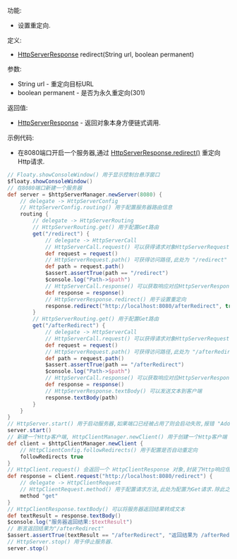 功能:

+ 设置重定向.

定义:

+ [HttpServerResponse](/API/Network/HttpServer/HttpServerResponse/README.md) redirect(String url,
  boolean permanent)

参数:

+ String url - 重定向目标URL
+ boolean permanent - 是否为永久重定向(301)

返回值:

+ [HttpServerResponse](/API/Network/HttpServer/HttpServerResponse/README.md) - 返回对象本身方便链式调用.

示例代码:

+ 在8080端口开启一个服务器,通过
  [HttpServerResponse.redirect()](/API/Network/HttpServer/HttpServerResponse/README.md?id=redirect)
  重定向Http请求.

```groovy
// Floaty.showConsoleWindow() 用于显示控制台悬浮窗口
$floaty.showConsoleWindow()
// 在8080端口新建一个服务器
def server = $httpServerManager.newServer(8080) {
    // delegate -> HttpServerConfig
    // HttpServerConfig.routing() 用于配置服务器路由信息
    routing {
        // delegate -> HttpServerRouting
        // HttpServerRouting.get() 用于配置Get路由
        get("/redirect") {
            // delegate -> HttpServerCall
            // HttpServerCall.request() 可以获得请求对象HttpServerRequest
            def request = request()
            // HttpServerRequest.path() 可获得访问路径,此处为 "/redirect"
            def path = request.path()
            $assert.assertTrue(path == "/redirect")
            $console.log("Path->$path")
            // HttpServerCall.response() 可以获取响应对应HttpServerResponse
            def response = response()
            // HttpServerResponse.redirect() 用于设置重定向
            response.redirect("http://localhost:8080/afterRedirect", true)
        }
        // HttpServerRouting.get() 用于配置Get路由
        get("/afterRedirect") {
            // delegate -> HttpServerCall
            // HttpServerCall.request() 可以获得请求对象HttpServerRequest
            def request = request()
            // HttpServerRequest.path() 可获得访问路径,此处为 "/afterRedirect"
            def path = request.path()
            $assert.assertTrue(path == "/afterRedirect")
            $console.log("Path->$path")
            // HttpServerCall.response() 可以获取响应对应HttpServerResponse
            def response = response()
            // HttpServerResponse.textBody() 可以发送文本到客户端
            response.textBody(path)
        }
    }
}
// HttpServer.start() 用于启动服务器,如果端口已经被占用了则会启动失败,报错 "Address already in use"
server.start()
// 新建一个Http客户端, HttpClientManager.newClient() 用于创建一个Http客户端
def client = $httpClientManager.newClient {
    // HttpClientConfig.followRedirects() 用于配置是否自动重定向
    followRedirects true
}
// HttpClient.request() 会返回一个 HttpClientResponse 对象,封装了Http响应信息
def response = client.request("http://localhost:8080/redirect") {
    // delegate -> HttpClientRequest
    // HttpClientRequest.method() 用于配置请求方法,此处为配置为Get请求.除此之外,还有post,put,patch,delete,head,options等方法
    method "get"
}
// HttpClientResponse.textBody() 可以将服务器返回结果转成文本
def textResult = response.textBody()
$console.log("服务器返回结果:$textResult")
// 断言返回结果为"/afterRedirect"
$assert.assertTrue(textResult == "/afterRedirect", "返回结果为 /afterRedirect")
// HttpServer.stop() 用于停止服务器.
server.stop()
```
